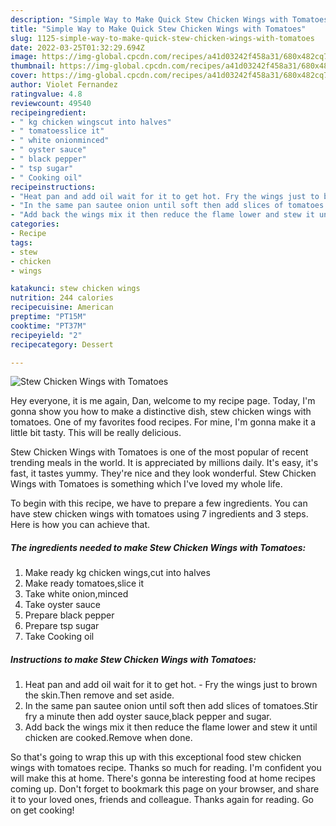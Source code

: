 ```yaml
---
description: "Simple Way to Make Quick Stew Chicken Wings with Tomatoes"
title: "Simple Way to Make Quick Stew Chicken Wings with Tomatoes"
slug: 1125-simple-way-to-make-quick-stew-chicken-wings-with-tomatoes
date: 2022-03-25T01:32:29.694Z
image: https://img-global.cpcdn.com/recipes/a41d03242f458a31/680x482cq70/stew-chicken-wings-with-tomatoes-recipe-main-photo.jpg
thumbnail: https://img-global.cpcdn.com/recipes/a41d03242f458a31/680x482cq70/stew-chicken-wings-with-tomatoes-recipe-main-photo.jpg
cover: https://img-global.cpcdn.com/recipes/a41d03242f458a31/680x482cq70/stew-chicken-wings-with-tomatoes-recipe-main-photo.jpg
author: Violet Fernandez
ratingvalue: 4.8
reviewcount: 49540
recipeingredient:
- " kg chicken wingscut into halves"
- " tomatoesslice it"
- " white onionminced"
- " oyster sauce"
- " black pepper"
- " tsp sugar"
- " Cooking oil"
recipeinstructions:
- "Heat pan and add oil wait for it to get hot. Fry the wings just to brown the skin.Then remove and set aside."
- "In the same pan sautee onion until soft then add slices of tomatoes.Stir fry a minute then add oyster sauce,black pepper and sugar."
- "Add back the wings mix it then reduce the flame lower and stew it until chicken are cooked.Remove when done."
categories:
- Recipe
tags:
- stew
- chicken
- wings

katakunci: stew chicken wings 
nutrition: 244 calories
recipecuisine: American
preptime: "PT15M"
cooktime: "PT37M"
recipeyield: "2"
recipecategory: Dessert

---
```



![Stew Chicken Wings with Tomatoes](https://img-global.cpcdn.com/recipes/a41d03242f458a31/680x482cq70/stew-chicken-wings-with-tomatoes-recipe-main-photo.jpg)

Hey everyone, it is me again, Dan, welcome to my recipe page. Today, I'm gonna show you how to make a distinctive dish, stew chicken wings with tomatoes. One of my favorites food recipes. For mine, I'm gonna make it a little bit tasty. This will be really delicious.



Stew Chicken Wings with Tomatoes is one of the most popular of recent trending meals in the world. It is appreciated by millions daily. It's easy, it's fast, it tastes yummy. They're nice and they look wonderful. Stew Chicken Wings with Tomatoes is something which I've loved my whole life.


To begin with this recipe, we have to prepare a few ingredients. You can have stew chicken wings with tomatoes using 7 ingredients and 3 steps. Here is how you can achieve that.

<!--inarticleads1-->

##### The ingredients needed to make Stew Chicken Wings with Tomatoes:

1. Make ready  kg chicken wings,cut into halves
1. Make ready  tomatoes,slice it
1. Take  white onion,minced
1. Take  oyster sauce
1. Prepare  black pepper
1. Prepare  tsp sugar
1. Take  Cooking oil




<!--inarticleads2-->

##### Instructions to make Stew Chicken Wings with Tomatoes:

1. Heat pan and add oil wait for it to get hot. - Fry the wings just to brown the skin.Then remove and set aside.
1. In the same pan sautee onion until soft then add slices of tomatoes.Stir fry a minute then add oyster sauce,black pepper and sugar.
1. Add back the wings mix it then reduce the flame lower and stew it until chicken are cooked.Remove when done.




So that's going to wrap this up with this exceptional food stew chicken wings with tomatoes recipe. Thanks so much for reading. I'm confident you will make this at home. There's gonna be interesting food at home recipes coming up. Don't forget to bookmark this page on your browser, and share it to your loved ones, friends and colleague. Thanks again for reading. Go on get cooking!
